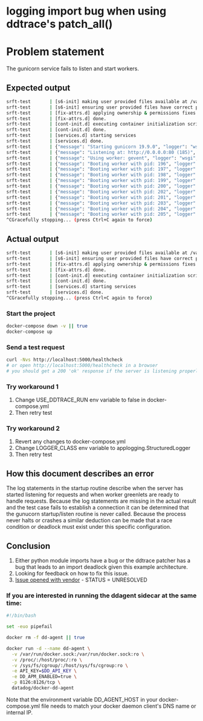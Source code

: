 # logging import bug when using ddtrace's patch_all()

# Problem statement

The gunicorn service fails to listen and start workers.

## Expected output

```bash
srft-test       | [s6-init] making user provided files available at /var/run/s6/etc...exited 0.
srft-test       | [s6-init] ensuring user provided files have correct perms...exited 0.
srft-test       | [fix-attrs.d] applying ownership & permissions fixes...
srft-test       | [fix-attrs.d] done.
srft-test       | [cont-init.d] executing container initialization scripts...
srft-test       | [cont-init.d] done.
srft-test       | [services.d] starting services
srft-test       | [services.d] done.
srft-test       | {"message": "Starting gunicorn 19.9.0", "logger": "wsgi", "level": "info", "timestamp": "2019-02-13T18:29:09.352518Z"}
srft-test       | {"message": "Listening at: http://0.0.0.0:80 (185)", "logger": "wsgi", "level": "info", "timestamp": "2019-02-13T18:29:09.353846Z"}
srft-test       | {"message": "Using worker: gevent", "logger": "wsgi", "level": "info", "timestamp": "2019-02-13T18:29:09.354148Z"}
srft-test       | {"message": "Booting worker with pid: 196", "logger": "wsgi", "level": "info", "timestamp": "2019-02-13T18:29:09.359503Z"}
srft-test       | {"message": "Booting worker with pid: 197", "logger": "wsgi", "level": "info", "timestamp": "2019-02-13T18:29:09.408602Z"}
srft-test       | {"message": "Booting worker with pid: 198", "logger": "wsgi", "level": "info", "timestamp": "2019-02-13T18:29:09.486338Z"}
srft-test       | {"message": "Booting worker with pid: 199", "logger": "wsgi", "level": "info", "timestamp": "2019-02-13T18:29:09.576785Z"}
srft-test       | {"message": "Booting worker with pid: 200", "logger": "wsgi", "level": "info", "timestamp": "2019-02-13T18:29:09.635723Z"}
srft-test       | {"message": "Booting worker with pid: 202", "logger": "wsgi", "level": "info", "timestamp": "2019-02-13T18:29:09.717828Z"}
srft-test       | {"message": "Booting worker with pid: 201", "logger": "wsgi", "level": "info", "timestamp": "2019-02-13T18:29:09.729812Z"}
srft-test       | {"message": "Booting worker with pid: 203", "logger": "wsgi", "level": "info", "timestamp": "2019-02-13T18:29:09.792592Z"}
srft-test       | {"message": "Booting worker with pid: 204", "logger": "wsgi", "level": "info", "timestamp": "2019-02-13T18:29:09.876548Z"}
srft-test       | {"message": "Booting worker with pid: 205", "logger": "wsgi", "level": "info", "timestamp": "2019-02-13T18:29:09.955908Z"}
^CGracefully stopping... (press Ctrl+C again to force)
```

## Actual output

```bash
srft-test       | [s6-init] making user provided files available at /var/run/s6/etc...exited 0.
srft-test       | [s6-init] ensuring user provided files have correct perms...exited 0.
srft-test       | [fix-attrs.d] applying ownership & permissions fixes...
srft-test       | [fix-attrs.d] done.
srft-test       | [cont-init.d] executing container initialization scripts...
srft-test       | [cont-init.d] done.
srft-test       | [services.d] starting services
srft-test       | [services.d] done.
^CGracefully stopping... (press Ctrl+C again to force)
```

### Start the project

```bash
docker-compose down -v || true
docker-compose up
```

### Send a test request

```bash
curl -Nvs http://localhost:5000/healthcheck
# or open http://localhost:5000/healthcheck in a browser
# you should get a 200 'ok' response if the server is listening properly
```

### Try workaround 1

1. Change USE_DDTRACE_RUN env variable to false in docker-compose.yml
1. Then retry test

### Try workaround 2

1. Revert any changes to docker-compose.yml
1. Change LOGGER_CLASS env variable to applogging.StructuredLogger
1. Then retry test

## How this document describes an error

The log statements in the startup routine describe when the server has started listening for requests and when worker greenlets are ready to handle requests. Because the log statements are missing in the actual result and the test case fails to establish a connection it can be determined that the gunucorn startup/listen routine is never called. Because the process never halts or crashes a similar deduction can be made that a race condition or deadlock must exist under this specific configuration.

## Conclusion

1. Either python module imports have a bug or the ddtrace patcher has a bug that leads to an import deadlock given this example architecture.
1. Looking for feedback on how to fix this issue.
1. [Issue opened with vendor](https://github.com/DataDog/dd-trace-py/issues/827) - STATUS = UNRESOLVED

### If you are interested in running the ddagent sidecar at the same time:

```bash
#!/bin/bash

set -euo pipefail

docker rm -f dd-agent || true

docker run -d --name dd-agent \
  -v /var/run/docker.sock:/var/run/docker.sock:ro \
  -v /proc/:/host/proc/:ro \
  -v /sys/fs/cgroup/:/host/sys/fs/cgroup:ro \
  -e API_KEY=$DD_API_KEY \
  -e DD_APM_ENABLED=true \
  -p 8126:8126/tcp \
  datadog/docker-dd-agent
```

Note that the environment variable DD_AGENT_HOST in your docker-compose.yml file
needs to match your docker daemon client's DNS name or internal IP.
